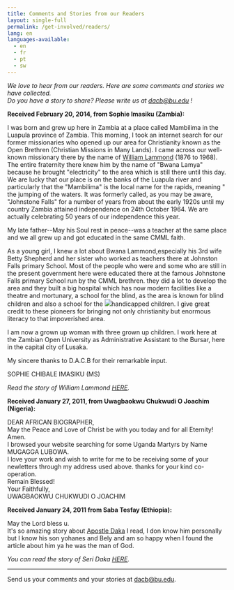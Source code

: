 ```yaml
---
title: Comments and Stories from our Readers
layout: single-full
permalink: /get-involved/readers/
lang: en
languages-available:                         
  - en
  - fr
  - pt
  - sw
---
```


_We love to hear from our readers. Here are some comments and stories we have collected.  
Do you have a story to share? Please write us at [dacb@bu.edu](mailto:dacb@omsc.org) !_

**Received February 20, 2014, from Sophie Imasiku (Zambia):**

I was born and grew up here in Zambia at a place called Mambilima in the Luapula province of Zambia. This morning, I took an internet search for our former missionaries who opened up our area for Christianity known as the Open Brethren (Christian Missions in Many Lands). I came across our well-known missionary there by the name of [William Lammond](stories/zambia/lammond_william.html) (1876 to 1968). The entire fraternity there knew him by the name of "Bwana Lamya" because he brought "electricity" to the area which is still there until this day. We are lucky that our place is on the banks of the Luapula river and particularly that the "Mambilima" is the local name for the rapids, meaning " the jumping of the waters. It was formerly called, as you may be aware, "Johnstone Falls" for a number of years from about the early 1920s until my country Zambia attained independence on 24th October 1964\. We are actually celebrating 50 years of our independence this year.  

My late father--May his Soul rest in peace--was a teacher at the same place and we all grew up and got educated in the same CMML faith.  

As a young girl, I knew a lot about Bwana Lammond,especially his 3rd wife Betty Shepherd and her sister who worked as teachers there at Johnston Falls primary School. Most of the people who were and some who are still in the present government here were educated there at the famous Johnstone Falls primary School run by the CMML brethren. they did a lot to develop the area and they built a big hospital which has now modern facilities like a theatre and mortunary, a school for the blind, as the area is known for blind children and also a school for the ![](/buttonimages/sophie-imasiku.jpg)handicapped children. I give great credit to these pioneers for bringing not only christianity but enormous literacy to that impoverished area.  

I am now a grown up woman with three grown up children. I work here at the Zambian Open University as Administrative Assistant to the Bursar, here in the capital city of Lusaka.  

My sincere thanks to D.A.C.B for their remarkable input.  

SOPHIE CHIBALE IMASIKU (MS)

_Read the story of William Lammond [HERE](stories/zambia/lammond_william.html)._  

**Received January 27, 2011, from Uwagbaokwu Chukwudi O Joachim (Nigeria):**

DEAR AFRICAN BIOGRAPHER,  
May the Peace and Love of Christ be with you today and for all Eternity! Amen.  
I browsed your website searching for some Uganda Martyrs by Name MUGAGGA LUBOWA.  
I love your work and wish to write for me to be receiving some of your newletters through my address used above. thanks for your kind co-operation.  
Remain Blessed!  
Your Faithfully,  
UWAGBAOKWU CHUKWUDI O JOACHIM

**Received January 24, 2011 from Saba Tesfay (Ethiopia):**

May the Lord bless u.  
It's so amazing story about [Apostle Daka](stories/ethiopia/seri_daka.html) I read, I don know him personally but I know his son yohanes and Bely and am so happy when I found the article about him ya he was the man of God.

_You can read the story of Seri Daka [HERE](stories/ethiopia/seri_daka.html)._  

* * *

Send us your comments and your stories at [dacb@bu.edu](mailto:dacb@omsc.org).
